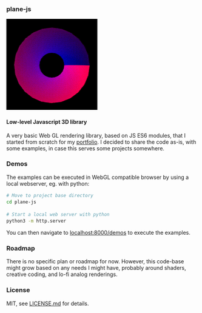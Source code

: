 ### plane-js

![alt text](https://github.com/christopheslv/plane-js/blob/main/assets/torus.gif?raw=true)

#### Low-level Javascript 3D library ####

A very basic Web GL rendering library, based on JS ES6 modules, that I started from scratch for my [portfolio](https://cslv.me/).
I decided to share the code as-is, with some examples, in case this serves some projects somewhere.

### Demos ###

The examples can be executed in WebGL compatible browser by using a local webserver, eg. with python:

```sh
# Move to project base directory
cd plane-js

# Start a local web server with python
python3 -m http.server
```

You can then navigate to [localhost:8000/demos](http://localhost:8000/demos/) to execute the examples.

### Roadmap ###

There is no specific plan or roadmap for now. However, this code-base might grow based on any needs I might have, probably around shaders, creative coding, and lo-fi analog renderings.

### License

MIT, see [LICENSE.md](http://github.com/christopheslv/plane-js/blob/main/LICENSE.md) for details.